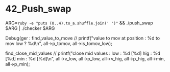 # 42_Push_swap



ARG=`ruby -e "puts (0..4).to_a.shuffle.join(' ')"` && ./push_swap  $ARG | ./checker $ARG




Debug(ger :
find_value_to_move
	// printf("value to mov at position : %d to mov low ? %d\n", all->p_tomov, all->is_tomov_low);

find_close_mid_values
	// printf("close mid values : low : %d [%d] hig : %d [%d] min : %d [%d]\n", all->v_low, all->p_low, all->v_hig, all->p_hig, all->min, all->p_min);
